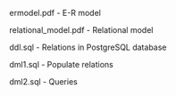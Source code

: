 ermodel.pdf - E-R model

relational_model.pdf - Relational model

ddl.sql - Relations in PostgreSQL database

dml1.sql - Populate relations

dml2.sql - Queries
